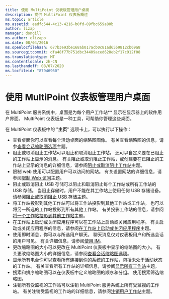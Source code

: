 ```yaml
---
title: 使用 MultiPoint 仪表板管理用户桌面
description: 提供 MultiPoint 仪表板概述
ms.topic: article
ms.assetid: eadfc544-4c13-4216-b0fd-89fbc659a80b
author: lizap
manager: dongill
ms.author: elizapo
ms.date: 08/04/2016
ms.openlocfilehash: 677b3e93be168ab017acb0c81ad6559812cb69a8
ms.sourcegitcommit: dfa48f77b751dbc34409aced628eb2f17c912f08
ms.translationtype: MT
ms.contentlocale: zh-CN
ms.lasthandoff: 08/07/2020
ms.locfileid: "87946960"
---
```

# <a name="manage-user-desktops-using-multipoint-dashboard"></a>使用 MultiPoint 仪表板管理用户桌面
在 MultiPoint 服务系统中，桌面是为每个用户工作站** 显示在显示器上的软件用户界面。 MultiPoint 仪表板是一种工具，可帮助你管理这些桌面。

在 MultiPoint 仪表板中的 "**主页**" 选项卡上，可以执行以下操作：

- 查看桌面你可以查看每个活动桌面的缩略图图像。 有关查看缩略图的信息，请参[查看会话缩略图选项](View-Options-for-Session-Thumbnails-in-MultiPoint-Dashboard.md)主题。
- 阻止或取消阻止工作站可以阻止和取消阻止工作站。 还可以自定义要在已阻止的工作站上显示的消息。 有关阻止或取消阻止工作站，或创建要在已阻止的工作站上显示的消息的详细信息，请参阅[阻止或取消阻止工作站](Block-or-Unblock-a-Station.md)主题。
- 限制 web 使用可以配置用户可以访问的网站。 有关设置网站的详细信息，请参阅[限制 Web 访问](Limit-Web-Access.md)主题。
- 阻止或取消阻止 USB 存储可以阻止和取消阻止每个工作站或所有工作站的 USB 存储。 当阻止存储时，用户不能在其工作站上使用任何 USB 存储设备。 请参阅[阻止或取消阻止 USB 存储](Block-or-Unblock-USB-Storage.md)主题。
- 将工作站投影到其他工作站可以将工作站投影到其他工作站或工作站。 也可以将另一所选的工作站投影到所有其他工作站。 有关投影工作站的信息，请参阅[将一个工作站投影到其他工作站](Project-a-Station-to-Other-Stations.md)主题。
- 在工作站上启动或关闭应用程序可以在工作站上启动或关闭应用程序。 有关启动或关闭应用程序的信息，请参阅[在工作站上启动或关闭应用程序](Launch-or-Close-Applications-on-a-Station.md)主题。
- 使用即时消息，你可以与所选用户聊天。 聊天消息仅对仪表板用户和所选会话的用户可见。 有关详细信息，请参阅[使用 IM](Use-IM.md)。
- 更改缩略图的大小可以更改在 MultiPoint 仪表板中显示的缩略图的大小。 有关更改缩略图大小的详细信息，请参阅[查看会话缩略图选项](View-Options-for-Session-Thumbnails-in-MultiPoint-Dashboard.md)。
- 显示所有电台你可以查看所有连接到你的系统的工作站，包括未处于活动状态的工作站。 有关查看所有工作站的详细信息，请参阅[显示所有工作站](Show-All-Stations.md)主题。
- 搜索和排序缩略图可以在仪表板中定义缩略图的顺序和分组。 使用搜索筛选缩略图。
- 注销所有受监视的工作站可以注销 MultiPoint 服务系统上所有受监视的工作站。 有关注销受监视的工作站的详细信息，请参阅[注销用户工作站](Log-Off-User-Sessions.md)主题。